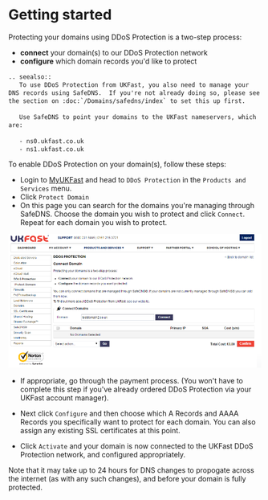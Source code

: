 # Getting started

Protecting your domains using DDoS Protection is a two-step process:

- **connect** your domain(s) to our DDoS Protection network
- **configure** which domain records you'd like to protect

```eval_rst
.. seealso::
   To use DDoS Protection from UKFast, you also need to manage your DNS records using SafeDNS.  If you're not already doing so, please see the section on :doc:`/Domains/safedns/index` to set this up first.

   Use SafeDNS to point your domains to the UKFast nameservers, which are:

   - ns0.ukfast.co.uk
   - ns1.ukfast.co.uk
```

To enable DDoS Protection on your domain(s), follow these steps:

- Login to [MyUKFast](https://my.ukfast.co.uk) and head to `DDoS Protection` in the `Products and Services` menu.
- Click `Protect Domain`
- On this page you can search for the domains you're managing through SafeDNS.  Choose the domain you wish to protect and click `Connect`.  Repeat for each domain you wish to protect.

![connect](files/connect.PNG)

- If appropriate, go through the payment process. (You won't have to complete this step if you've already ordered DDoS Protection via your UKFast account manager).
- Next click `Configure` and then choose which A Records and AAAA Records you specifically want to protect for each domain.  You can also assign any existing SSL certificates at this point.


- Click `Activate` and your domain is now connected to the UKFast DDoS Protection network, and configured appropriately.  

Note that it may take up to 24 hours for DNS changes to propogate across the internet (as with any such changes), and before your domain is fully protected.
